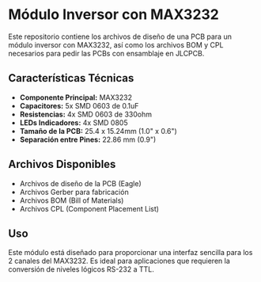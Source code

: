# Módulo Inversor con MAX3232


Este repositorio contiene los archivos de diseño de una PCB para un módulo inversor con MAX3232, así como los archivos BOM y CPL necesarios para pedir las PCBs con ensamblaje en JLCPCB.

## Características Técnicas
- **Componente Principal:** MAX3232
- **Capacitores:** 5x SMD 0603 de 0.1uF
- **Resistencias:** 4x SMD 0603 de 330ohm
- **LEDs Indicadores:** 4x SMD 0805
- **Tamaño de la PCB:** 25.4 x 15.24mm (1.0" x 0.6")
- **Separación entre Pines:** 22.86 mm (0.9")

## Archivos Disponibles
- Archivos de diseño de la PCB (Eagle)
- Archivos Gerber para fabricación
- Archivos BOM (Bill of Materials)
- Archivos CPL (Component Placement List)

## Uso
Este módulo está diseñado para proporcionar una interfaz sencilla para los 2 canales del MAX3232. Es ideal para aplicaciones que requieren la conversión de niveles lógicos RS-232 a TTL.


